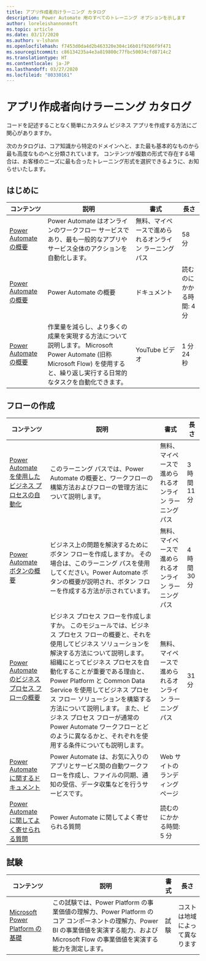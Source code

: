 ```yaml
---
title: アプリ作成者向けラーニング カタログ
description: Power Automate 用のすべてのトレーニング オプションを示します
author: loreleishannonmsft
ms.topic: article
ms.date: 03/17/2020
ms.author: v-lshann
ms.openlocfilehash: f7453d0da4d2b463320e304c16b01f9266f9f471
ms.sourcegitcommit: c86134235a4e3a819800c77fbc50034cfd8714c2
ms.translationtype: HT
ms.contentlocale: ja-JP
ms.lasthandoff: 03/27/2020
ms.locfileid: "80330161"
---
```

# <a name="app-maker-learning-catalog"></a>アプリ作成者向けラーニング カタログ

コードを記述することなく簡単にカスタム ビジネス アプリを作成する方法にご関心がありますか。 

次のカタログは、コア知識から特定のドメインへと、また最も基本的なものから最も高度なものへと分類されています。 コンテンツが複数の形式で存在する場合は、お客様のニーズに最も合ったトレーニング形式を選択できるように、お知らせいたします。 

## <a name="get-started"></a>はじめに<a name="get-started"></a>
| コンテンツ   | 説明  | 書式  | 長さ    |
|------------------------------------------------------------------------------------------------------------------------------------------------------------------------------------|--------------------------------------------------------------------------------------------------------------------------------------------------------------------------------------------------------------------------------------------------------------------------------------------------------------------------------------------------------------------------------------------------------------------------|---------------------------------------|-----------|
| [Power Automate の概要](https://docs.microsoft.com/learn/modules/get-started-flows/) | Power Automate はオンラインのワークフロー サービスであり、最も一般的なアプリやサービス全体のアクションを自動化します。                                                   | 無料、マイペースで進められるオンライン ラーニング パス | 58 分        |
| [Power Automate の概要](https://docs.microsoft.com/power-automate/getting-started)   | Power Automate の概要   | ドキュメント                         | 読むのにかかる時間: 4 分 |
| [Power Automate の概要](https://www.youtube.com/watch?v=hCuxuUaGC6Y)                      | 作業量を減らし、より多くの成果を実現する方法について説明します。 Microsoft Power Automate (旧称 Microsoft Flow) を使用すると、繰り返し実行する日常的なタスクを自動化できます。 | YouTube ビデオ                         | 1 分 24 秒      |
## <a name="create-flows"></a>フローの作成<a name="create-flows"></a>
| コンテンツ   | 説明  | 書式  | 長さ    |
|------------------------------------------------------------------------------------------------------------------------------------------------------------------------------------|--------------------------------------------------------------------------------------------------------------------------------------------------------------------------------------------------------------------------------------------------------------------------------------------------------------------------------------------------------------------------------------------------------------------------|---------------------------------------|-----------|
| [Power Automate を使用したビジネス プロセスの自動化](https://docs.microsoft.com/learn/paths/automate-process-power-automate/) | このラーニング パスでは、Power Automate の概要と、ワークフローの構築方法およびフローの管理方法について説明します。  | 無料、マイペースで進められるオンライン ラーニング パス | 3 時間 11 分 |
| [Power Automate ボタンの概要](https://docs.microsoft.com/learn/paths/get-started-power-automate-buttons/)       | ビジネス上の問題を解決するためにボタン フローを作成しますか。 その場合は、このラーニング パスを使用してください。Power Automate ボタンの概要が説明され、ボタン フローを作成する方法が示されています。                   | 無料、マイペースで進められるオンライン ラーニング パス | 4 時間 30 分 |
| [Power Automate のビジネス プロセス フローの概要](https://docs.microsoft.com/learn/modules/intro-business-process-flows/)    |ビジネス プロセス フローを作成しますか。 このモジュールでは、ビジネス プロセス フローの概要と、それを使用してビジネス ソリューションを解決する方法について説明します。 組織にとってビジネス プロセスを自動化することが重要である理由と、Power Platform と Common Data Service を使用してビジネス プロセス フロー ソリューションを構築する方法について説明します。 また、ビジネス プロセス フローが通常の Power Automate ワークフローとどのように異なるかと、それぞれを使用する条件についても説明します。|  無料、マイペースで進められるオンライン ラーニング パス|  31 分 |
| [Power Automate に関するドキュメント](https://docs.microsoft.com/power-automate/) | Power Automate は、お気に入りのアプリとサービス間の自動ワークフローを作成し、ファイルの同期、通知の受信、データ収集などを行うサービスです。 | Web サイトのランディング ページ                  |                    |
| [Power Automate に関してよく寄せられる質問](https://docs.microsoft.com/power-automate/frequently-asked-questions)           | Power Automate に関してよく寄せられる質問   | 読むのにかかる時間: 5 分  |
## <a name="exam"></a>試験<a name="exam"></a>
| コンテンツ   | 説明  | 書式  | 長さ    |
|------------------------------------------------------------------------------------------------------------------------------------------------------------------------------------|--------------------------------------------------------------------------------------------------------------------------------------------------------------------------------------------------------------------------------------------------------------------------------------------------------------------------------------------------------------------------------------------------------------------------|---------------------------------------|-----------|
| [Microsoft Power Platform の基礎](https://docs.microsoft.com/learn/certifications/exams/pl-900) |この試験では、Power Platform の事業価値の理解力、Power Platform のコア コンポーネントの理解力、Power BI の事業価値を実演する能力、および Microsoft Flow の事業価値を実演する能力を測定します。    |試験 | コストは地域によって異なります |
